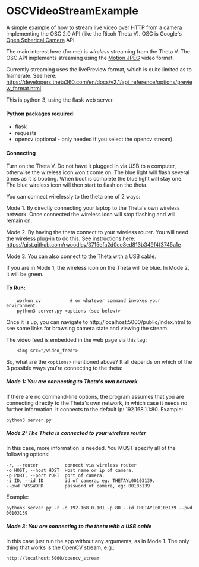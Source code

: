 # OSCVideoStreamExample

A simple example of how to stream live video over HTTP from a camera implementing the OSC 2.0 API (like the Ricoh Theta V). OSC is Google's [Open Spherical Camera](https://developers.google.com/streetview/open-spherical-camera/) API.

The main interest here (for me) is *wireless* streaming from the Theta V. The OSC API implements streaming using the [Motion JPEG](https://en.wikipedia.org/wiki/Motion_JPEG) video format.  

Currently streaming uses the livePreview format, which is quite limited as to framerate. See here: https://developers.theta360.com/en/docs/v2.1/api_reference/options/preview_format.html

This is python 3, using the flask web server. 

#### Python packages required:
* flask
* requests
* opencv (optional - only needed if you select the opencv stream).

#### Connecting

Turn on the Theta V. Do not have it plugged in via USB to a computer, 
otherwise the wireless icon won't come on.
The blue light will flash several times as it is booting. When boot is complete 
the blue light will stay one.  The blue wireless icon will then start to flash on the theta.

You can connect wirelessly to the theta one of 2 ways:

Mode 1. By directly connecting your laptop to the Theta's own wireless network. Once connected the wireless icon will stop flashing and will remain on.

Mode 2. By having the theta connect to your wireless router. 
You will need the wireless plug-in to do this. 
See instructions here: https://gist.github.com/rwoodley/3715efa2d0ce8ed813b349f4f3745a1e

Mode 3. You can also connect to the Theta with a USB cable.

If you are in Mode 1, the wireless icon on the Theta will be blue. In Mode 2, it will be green. 

#### To Run:

        workon cv           # or whatever command invokes your environment.
        python3 server.py <options (see below)>

Once it is up, you can navigate to http://localhost:5000/public/index.html to see some 
links for browsing camera state and viewing the stream.

The video feed is embedded in the web page via this tag:

        <img src="/video_feed">


So, what are the `<options>` mentioned above? It all depends on which of
the 3 possible ways you're connecting to the theta:

##### Mode 1: You are connecting to Theta's own network

If there are no command-line options, the program assumes that you
are connecting directly to the Theta's own network, in which case it needs no further 
information. It connects to the default ip: 192.168.1.1:80.
Example:

    python3 server.py 
    

##### Mode 2: The Theta is connected to your wireless router
In this case, more information is needed. You 
MUST specify all of the following options:
````
-r, --router          connect via wireless router
-o HOST, --host HOST  Host name or ip of camera.
-p PORT, --port PORT  port of camera.
-i ID, --id ID        id of camera, eg: THETAYL00103139.
--pwd PASSWORD        password of camera, eg: 00103139
````
    
Example:

    python3 server.py -r -o 192.168.0.101 -p 80 --id THETAYL00103139 --pwd 00103139
    
##### Mode 3: You are connecting to the theta with a USB cable

In this case just run the app without any arguments, as in Mode 1. The only thing that works is the OpenCV stream, e.g.:

    http://localhost:5000/opencv_stream
    

